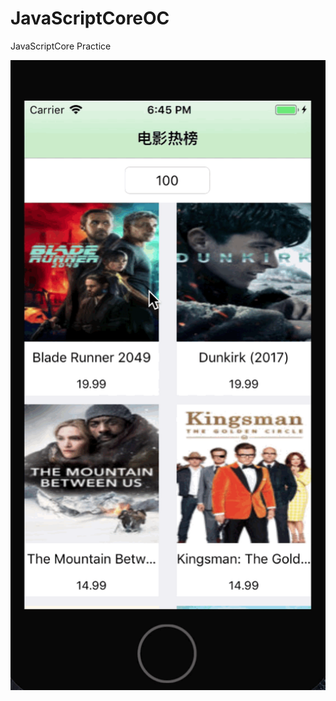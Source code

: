 # JavaScriptCoreOC
JavaScriptCore Practice

![ariestc](https://github.com/ariestc/JavaScriptCoreOC/blob/master/JavaScriptCoreOC.gif)
